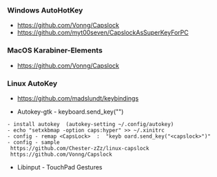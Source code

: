 ### Windows AutoHotKey

 - https://github.com/Vonng/Capslock
 - https://github.com/myt00seven/CapslockAsSuperKeyForPC
 
### MacOS Karabiner-Elements

 - https://github.com/Vonng/Capslock

### Linux AutoKey

- https://github.com/madslundt/keybindings


- Autokey-gtk  - keyboard.send_key("<key>") 
 
```
- install autokey  (autokey-setting ~/.config/autokey)
- echo "setxkbmap -option caps:hyper" >> ~/.xinitrc
- config - remap <CapsLock>  :  "keyb oard.send_key("<capslock>")"    
- config - sample
 https://github.com/Chester-zZz/linux-capslock
 https://github.com/Vonng/Capslock

```

- Libinput - TouchPad Gestures
